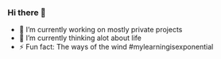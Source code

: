 ### Hi there 👋

- 🔭 I’m currently working on mostly private projects
- 🌱 I’m currently thinking alot about life
- ⚡ Fun fact: The ways of the wind #mylearningisexponential
